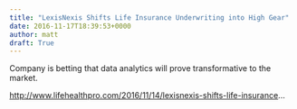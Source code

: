 ```yaml
---
title: "LexisNexis Shifts Life Insurance Underwriting into High Gear"
date: 2016-11-17T18:39:53+0000
author: matt
draft: True
---
```

Company is betting that data analytics will prove transformative to the market.

http://www.lifehealthpro.com/2016/11/14/lexisnexis-shifts-life-insurance...
